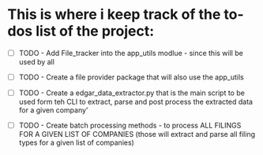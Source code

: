 # This is where i keep track of the to-dos list of the project:

-[ ] TODO - Add File_tracker into the app_utils modlue - since this will be used by all

-[ ] TODO - Create a file provider package that will also use the app_utils

-[ ] TODO - Create a edgar_data_extractor.py that is the main script to be used form teh CLI to extract, parse and post process the extracted data for a given company'

-[ ] TODO - Create batch processing methods - to process ALL FILINGS FOR A GIVEN LIST OF COMPANIES (those will extract and parse all filing types for a given list of companies)
